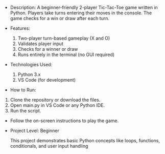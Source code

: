 * Description:
    A beginner-friendly 2-player Tic-Tac-Toe game written in Python. Players take turns entering their moves in the console. The game checks for a win or draw after each turn.

* Features:
    1) Two-player turn-based gameplay (X and O)
    2) Validates player input
    3) Checks for a winner or draw
    4) Runs entirely in the terminal (no GUI required)

* Technologies Used:
    1) Python 3.x
    2) VS Code (for development)

* How to Run:
1) Clone the repository or download the files.
2) Open main.py in VS Code or any Python IDE.
3) Run the script.

* Follow the on-screen instructions to play the game.


* Project Level: Beginner
  
   This project demonstrates basic Python concepts like loops, functions, conditionals, and user input handling

